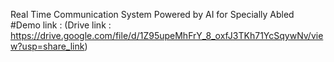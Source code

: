 Real Time Communication System Powered by AI for Specially Abled
#Demo link : (Drive link : https://drive.google.com/file/d/1Z95upeMhFrY_8_oxfJ3TKh71YcSqywNv/view?usp=share_link)
